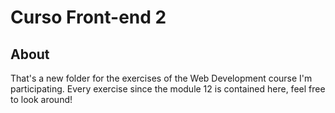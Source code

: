 # Curso Front-end 2

## About

That's a new folder for the exercises of the Web Development course I'm participating.
Every exercise since the module 12 is contained here, feel free to look around!
